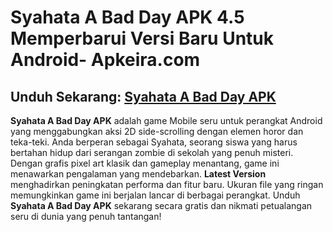 ﻿#  Syahata A Bad Day APK 4.5 Memperbarui Versi Baru Untuk Android- Apkeira.com
##  Unduh Sekarang: [Syahata A Bad Day APK](https://tinyurl.com/ybdw26pn)

**Syahata A Bad Day APK** adalah game Mobile seru untuk perangkat Android yang menggabungkan aksi 2D side-scrolling dengan elemen horor dan teka-teki. Anda berperan sebagai Syahata, seorang siswa yang harus bertahan hidup dari serangan zombie di sekolah yang penuh misteri. Dengan grafis pixel art klasik dan gameplay menantang, game ini menawarkan pengalaman yang mendebarkan. **Latest Version** menghadirkan peningkatan performa dan fitur baru. Ukuran file yang ringan memungkinkan game ini berjalan lancar di berbagai perangkat. Unduh **Syahata A Bad Day APK** sekarang secara gratis dan nikmati petualangan seru di dunia yang penuh tantangan!
